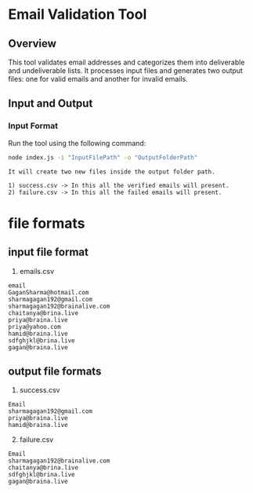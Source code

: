 # Email Validation Tool

## Overview

This tool validates email addresses and categorizes them into deliverable and undeliverable lists. It processes input files and generates two output files: one for valid emails and another for invalid emails.

## Input and Output

### Input Format

Run the tool using the following command:

```bash
node index.js -i "InputFilePath" -o "OutputFolderPath"
```

```
It will create two new files inside the output folder path.

1) success.csv -> In this all the verified emails will present.
2) failure.csv -> In this all the failed emails will present.
```

# file formats
## input file format 
1) emails.csv
```
email
GaganSharma@hotmail.com
sharmagagan192@gmail.com
sharmagagan192@brainalive.com
chaitanya@brina.live
priya@braina.live
priya@yahoo.com
hamid@braina.live
sdfghjkl@brina.live
gagan@braina.live
```


## output file formats

1) success.csv
```
Email
sharmagagan192@gmail.com
priya@braina.live
hamid@braina.live
```

2) failure.csv
```
Email
sharmagagan192@brainalive.com
chaitanya@brina.live
sdfghjkl@brina.live
gagan@braina.live
```
